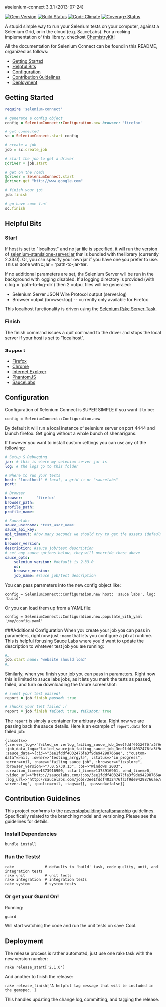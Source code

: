 #selenium-connect 3.3.1 (2013-07-24)

[![Gem Version](https://badge.fury.io/rb/selenium-connect.png)](http://badge.fury.io/rb/selenium-connect) [![Build Status](https://travis-ci.org/arrgyle/selenium-connect.png?branch=develop)](https://travis-ci.org/arrgyle/selenium-connect) [![Code Climate](https://codeclimate.com/github/arrgyle/selenium-connect.png)](https://codeclimate.com/github/arrgyle/selenium-connect) [![Coverage Status](https://coveralls.io/repos/arrgyle/selenium-connect/badge.png?branch=develop)](https://coveralls.io/r/arrgyle/selenium-connect?branch=develop)

A stupid simple way to run your Selenium tests on your computer, against a Selenium Grid, or in the cloud (e.g. SauceLabs). For a rocking implementation of this library, checkout [ChemistryKit](https://github.com/arrgyle/chemistrykit)!

All the documentation for Selenium Connect can be found in this README, organized as follows:

- [Getting Started](#getting-started)
- [Helpful Bits](#helpful-bits)
- [Configuration](#configuration)
- [Contribution Guidelines](#contribution-guidelines)
- [Deployment](#deployment)

## Getting Started
```ruby
require 'selenium-connect'

# generate a config object
config = SeleniumConnect::Configuration.new browser: 'firefox'

# get connected
sc = SeleniumConnect.start config

# create a job
job = sc.create_job

# start the job to get a driver
@driver = job.start

# get on the road!
@driver = SeleniumConnect.start
@driver.get "http://www.google.com"

# finish your job
job.finish

# go have some fun!
sc.finish
```

## Helpful Bits

### Start
If host is set to "localhost" and no jar file is specified, it will run the version of [selenium-standalone-server.jar](https://code.google.com/p/selenium/downloads/list) that is bundled with the library (currently 2.33.0). Or, you can specify your own jar if you have one you prefer to use. This is done with c.jar = 'path-to-jar-file'.

If no additional parameters are set, the Selenium Server will be run in the background with logging disabled. If a logging directory is provided (with c.log = 'path-to-log-dir') then 2 output files will be generated:
+ Selenium Server JSON Wire Protocol output (server.log)
+ Browser output (browser.log) -- currently only available for Firefox

This localhost functionality is driven using the [Selenium Rake Server Task](http://selenium.googlecode.com/svn/trunk/docs/api/rb/Selenium/Rake/ServerTask.html).

### Finish
The finish command issues a quit command to the driver and stops the local server if your host is set to "localhost".

### Support
- [Firefox](https://github.com/arrgyle/selenium-connect/blob/develop/spec/acceptance/firefox_spec.rb)
- [Chrome](https://github.com/arrgyle/selenium-connect/blob/develop/spec/acceptance/chrome_spec.rb)
- [Internet Explorer](https://github.com/arrgyle/selenium-connect/blob/develop/spec/acceptance/ie_spec.rb)
- [PhantomJS](https://github.com/arrgyle/selenium-connect/blob/develop/spec/acceptance/headless_spec.rb)
- [SauceLabs](https://github.com/arrgyle/selenium-connect/blob/develop/spec/acceptance/sauce_spec.rb)

## Configuration
Configuration of Selenium Connect is SUPER SIMPLE if you want it to be:

    config = SeleniumConnect::Configuration.new

By default it will run a local instance of selenium server on port 4444 and launch firefox. Get going without a whole bunch of shenanigans.

If however you want to install custom settings you can use any of the following:

```YAML
# Setup & Debugging
jar: # this is where my selenium server jar is
log: # the logs go to this folder

# Where to run your tests
host: 'localhost' # local, a grid ip or "saucelabs"
port:

# Browser
browser:      'firefox'
browser_path:
profile_path:
profile_name:

# Saucelabs
sauce_username: 'test_user_name'
sauce_api_key:
api_timeout: #how many seconds we should try to get the assets (default 10)
os:
browser_version:
description: #sauce job/test description
# set any sauce options below, they will override those above
sauce_opts:
    selenium_version: #default is 2.33.0
    os:
    browser_version:
    job_name: #sauce job/test description

```

You can pass parameters into the new config object like:

    config = SeleniumConnect::Configuration.new host: 'sauce labs', log: 'build'

Or you can load them up from a YAML file:

    config = SeleniumConnect::Configuration.new.populate_with_yaml '/my/config.yaml'


###Additional Configuration
When you create your job you can pass in parameters, right now just `:name` that lets you configure a job at runtime. This is helpful for using Sauce Labs where you'd want to update the description to whatever test job you are running:


```Ruby
#…
job.start name: 'website should load'
#…
```

Similarly, when you finish your job you can pass in parameters. Right now this is limited to sauce labs jobs, as it lets you mark the tests as passed, failed, and turn on downloading the failure screenshot:

```Ruby
# sweet your test passed!
report = job.finish passed: true

# shucks your test failed :(
report = job.finish failed: true, failshot: true
```

The `report` is simply a container for arbitrary data. Right now we are passing back the sauce details. Here is an example of `report.data` for a failed job:

```
{:assets=>{:server_log=>"failed_serverlog_failing_sauce_job_3ee1fddf4032476fa3f9de94298766ae.log", :job_data_log=>"failed_saucejob_failing_sauce_job_3ee1fddf4032476fa3f9de94298766ae.log"}, :sauce_data=>{:id=>"3ee1fddf4032476fa3f9de94298766ae", :"custom-data"=>nil, :owner=>"testing_arrgyle", :status=>"in progress", :error=>nil, :name=>"failing_sauce_job", :browser=>"iexplore", :browser_version=>"7.0.5730.13", :os=>"Windows 2003", :creation_time=>1373916900, :start_time=>1373916901, :end_time=>0, :video_url=>"http://saucelabs.com/jobs/3ee1fddf4032476fa3f9de94298766ae/video.flv", :log_url=>"http://saucelabs.com/jobs/3ee1fddf4032476fa3f9de94298766ae/selenium-server.log", :public=>nil, :tags=>[], :passed=>false}}
```

## Contribution Guidelines

This project conforms to the [neverstopbuilding/craftsmanship](https://github.com/neverstopbuilding/craftsmanship) guidelines. Specifically related to the branching model and versioning. Please see the guidelines for details.

### Install Dependencies

    bundle install

### Run the Tests!

```
rake              # defaults to 'build' task, code quality, unit, and integration tests
rake unit         # unit tests
rake integration  # integration tests
rake system       # system tests
```

### Or get your Guard On!

Running:

    guard

Will start watching the code and run the unit tests on save. Cool.

## Deployment
The release process is rather automated, just use one rake task with the new version number:

    rake release_start['2.1.0']

And another to finish the release:

    rake release_finish['A helpful tag message that will be included in the gemspec.']

This handles updating the change log, committing, and tagging the release.
